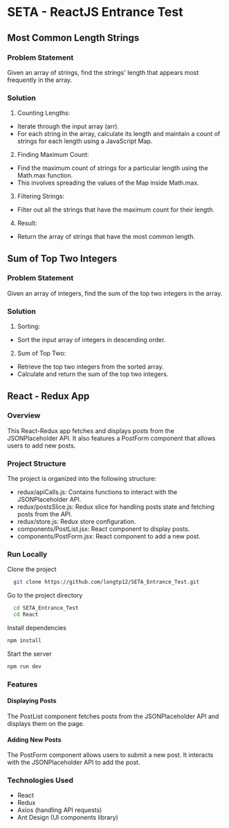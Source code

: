 
# SETA - ReactJS Entrance Test

## Most Common Length Strings

### Problem Statement
Given an array of strings, find the strings' length that appears most frequently in the array.

### Solution

1. Counting Lengths:

- Iterate through the input array (arr).
- For each string in the array, calculate its length and maintain a count of strings for each length using a JavaScript Map.
2. Finding Maximum Count:

- Find the maximum count of strings for a particular length using the Math.max function.
- This involves spreading the values of the Map inside Math.max.
3. Filtering Strings:

- Filter out all the strings that have the maximum count for their length.
4. Result:
- Return the array of strings that have the most common length.

## Sum of Top Two Integers

### Problem Statement
Given an array of integers, find the sum of the top two integers in the array.

### Solution

1. Sorting:

- Sort the input array of integers in descending order.
2. Sum of Top Two:

- Retrieve the top two integers from the sorted array.
- Calculate and return the sum of the top two integers.

## React - Redux App

### Overview

This React-Redux app fetches and displays posts from the JSONPlaceholder API. It also features a PostForm component that allows users to add new posts.

### Project Structure
The project is organized into the following structure:

- redux/apiCalls.js: Contains functions to interact with the JSONPlaceholder API.
- redux/postsSlice.js: Redux slice for handling posts state and fetching posts from the API.
- redux/store.js: Redux store configuration.
- components/PostList.jsx: React component to display posts.
- components/PostForm.jsx: React component to add a new post.
### Run Locally  
Clone the project  

~~~bash  
  git clone https://github.com/longtp12/SETA_Entrance_Test.git
~~~

Go to the project directory  

~~~bash  
  cd SETA_Entrance_Test
  cd React
~~~

Install dependencies  

~~~bash  
npm install
~~~

Start the server  

~~~bash  
npm run dev
~~~  

### Features  
#### Displaying Posts
The PostList component fetches posts from the JSONPlaceholder API and displays them on the page.

#### Adding New Posts
The PostForm component allows users to submit a new post. It interacts with the JSONPlaceholder API to add the post.

### Technologies Used

- React
- Redux
- Axios (handling API requests)
- Ant Design (UI components library)